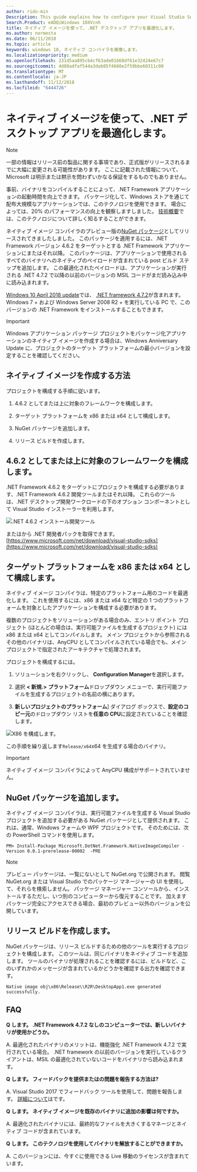 ```yaml
---
author: rido-min
Description: This guide explains how to configure your Visual Studio Solution to optimize the application binaries with native images.
Search.Product: eADQiWindows 10XVcnh
title: ネイティブ イメージを使って、.NET デスクトップ アプリを最適化します。
ms.author: normesta
ms.date: 06/11/2018
ms.topic: article
keywords: windows 10, ネイティブ コンパイラを画像します。
ms.localizationpriority: medium
ms.openlocfilehash: 231d5aa895cb4cf63ade01660df61e32424e67c7
ms.sourcegitcommit: 4d88adfaf544a3dab05f4660e2f59bbe60311c00
ms.translationtype: MT
ms.contentlocale: ja-JP
ms.lasthandoff: 11/12/2018
ms.locfileid: "6444726"
---
```

# <a name="optimize-your-net-desktop-apps-with-native-images"></a>ネイティブ イメージを使って、.NET デスクトップ アプリを最適化します。

> [!NOTE]
> 一部の情報はリリース前の製品に関する事項であり、正式版がリリースされるまでに大幅に変更される可能性があります。 ここに記載された情報について、Microsoft は明示または黙示を問わずいかなる保証をするものでもありません。

事前、バイナリをコンパイルすることによって、.NET Framework アプリケーションの起動時間を向上できます。 パッケージ化して、Windows ストアを通じて配布大規模なアプリケーションでは、このテクノロジを使用できます。 場合によっては、20% のパフォーマンスの向上を観察しますしました。 [技術概要](https://github.com/dotnet/coreclr/blob/master/Documentation/botr/readytorun-overview.md)では、このテクノロジについて詳しく知るすることができます。

ネイティブ イメージ コンパイラのプレビュー版の[NuGet パッケージ](https://www.nuget.org/packages/Microsoft.DotNet.Framework.NativeImageCompiler)としてリリースされてきましたしました。 このパッケージを適用するには、.NET Framework バージョン 4.6.2 をターゲットとする .NET Framework アプリケーションにまたはそれ以降。 このパッケージは、アプリケーションで使用されるすべてのバイナリへのネイティブのペイロードが含まれている post ビルド ステップを追加します。 この最適化されたペイロードは、アプリケーションが実行される .NET 4.7.2 で以降の以前のバージョンの MSIL コードがまだ読み込み中に読み込まれます。

[Windows 10 April 2018 update](https://blogs.windows.com/windowsexperience/2018/04/30/how-to-get-the-windows-10-april-2018-update/)では、 [.NET framework 4.7.2](https://blogs.msdn.microsoft.com/dotnet/2018/04/30/announcing-the-net-framework-4-7-2/)が含まれます。 Windows 7 + および Windows Server 2008 R2 + を実行している PC で、このバージョンの .NET Framework をインストールすることもできます。

> [!IMPORTANT]
> Windows アプリケーション パッケージ プロジェクトをパッケージ化アプリケーションのネイティブ イメージを作成する場合は、Windows Anniversary Update に、プロジェクトのターゲット プラットフォームの最小バージョンを設定することを確認してください。

## <a name="how-to-produce-native-images"></a>ネイティブ イメージを作成する方法

プロジェクトを構成する手順に従います。

1. 4.6.2 としてまたは上に対象のフレームワークを構成します。

2. ターゲット プラットフォームを x86 または x64 として構成します。 

3. NuGet パッケージを追加します。

4. リリース ビルドを作成します。

## <a name="configure-the-target-framework-as-462-or-above"></a>4.6.2 としてまたは上に対象のフレームワークを構成します。

.NET Framework 4.6.2 をターゲットにプロジェクトを構成する必要があります、.NET Framework 4.6.2 開発ツールまたはそれ以降。 これらのツールは、.NET デスクトップ開発ワークロードの下のオプション コンポーネントとして Visual Studio インストーラーを利用します。

![.NET 4.6.2 インストール開発ツール](images/desktop-to-uwp/install-4.6.2-devpack.png)

またはから .NET 開発者パックを取得できます。[https://www.microsoft.com/net/download/visual-studio-sdks](https://www.microsoft.com/net/download/visual-studio-sdks)

## <a name="configure-the-target-platform-as-x86-or-x64"></a>ターゲット プラットフォームを x86 または x64 として構成します。

ネイティブ イメージ コンパイラは、特定のプラットフォーム用のコードを最適化します。 これを使用するには、x86 または x64 など特定の 1 つのプラットフォームを対象としたアプリケーションを構成する必要があります。

複数のプロジェクトをソリューションがある場合のみ、エントリ ポイント プロジェクト (ほとんどの場合は、実行可能ファイルを生成するプロジェクト) には x86 または x64 としてコンパイルします。 メイン プロジェクトから参照されるその他のバイナリは、AnyCPU としてコンパイルされている場合でも、メイン プロジェクトで指定されたアーキテクチャで処理されます。

プロジェクトを構成するには。

1. ソリューションを右クリックし、 **Configuration Manager**を選択します。

2. 選択 **< 新規.>** **プラットフォーム**ドロップダウン メニューで、実行可能ファイルを生成するプロジェクトの名前の横にあります。

3. **新しいプロジェクトのプラットフォーム**] ダイアログ ボックスで、**設定のコピー元**のドロップダウン リストを**任意の CPU**に設定されていることを確認します。

![X86 を構成します。](images/desktop-to-uwp/configure-x86.png)

この手順を繰り返します`Release/x64`x64 を生成する場合のバイナリ。

>[!IMPORTANT]
> ネイティブ イメージ コンパイラによって AnyCPU 構成がサポートされていません。

## <a name="add-the-nuget-packages"></a>NuGet パッケージを追加します。

ネイティブ イメージ コンパイラは、実行可能ファイルを生成する Visual Studio プロジェクトを追加する必要がある NuGet パッケージとして提供されます。 これは、通常、Windows フォームや WPF プロジェクトです。 そのためには、次の PowerShell コマンドを使用します。

```PS
PM> Install-Package Microsoft.DotNet.Framework.NativeImageCompiler -Version 0.0.1-prerelease-00002  -PRE
```

> [!NOTE]
> プレビュー パッケージは、一覧にないとして NuGet.org で公開されます。 閲覧 NuGet.org または Visual Studio でのパッケージ マネージャーの UI を使用して、それらを検索しません。 パッケージ マネージャー コンソールから、インストールするただし、いつ別のコンピューターから復元することです。 加えますパッケージ完全にアクセスできる場合、最初のプレビュー以外のバージョンを公開しています。

## <a name="create-a-release-build"></a>リリース ビルドを作成します。

NuGet パッケージは、リリース ビルドするための他のツールを実行するプロジェクトを構成します。 このツールは、同じバイナリをネイティブ コードを追加します。
ツールのバイナリが処理されることを確認するには、ビルドなど、このいずれかのメッセージが含まれているかどうかを確認する出力を確認できます。

```
Native image obj\x86\Release\\R2R\DesktopApp1.exe generated successfully.
```

## <a name="faq"></a>FAQ

**Q します。 .NET Framework 4.7.2 なしのコンピューターでは、新しいバイナリが使用かどうか。**

A. 最適化されたバイナリのメリットは、機能強化 .NET Framework 4.7.2 で実行されている場合。 .NET framework の以前のバージョンを実行しているクライアントは、MSIL の最適化されていないコードをバイナリから読み込まれます。

**Q します。 フィードバックを提供またはの問題を報告する方法は?**

A. Visual Studio 2017 でフィードバック ツールを使用して、問題を報告します。 [詳細について](https://docs.microsoft.com/visualstudio/ide/how-to-report-a-problem-with-visual-studio-2017)はです。

**Q します。 ネイティブ イメージを既存のバイナリに追加の影響は何ですか。**

A. 最適化されたバイナリには、最終的なファイルを大きくするマネージとネイティブ コードが含まれています。

**Q します。 このテクノロジを使用してバイナリを解放することができますか。**

A. このバージョンには、今すぐに使用できる Live 移動のライセンスが含まれています。
